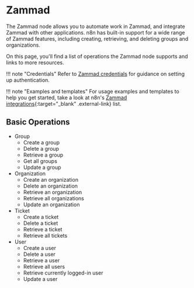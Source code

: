 # Zammad

The Zammad node allows you to automate work in Zammad, and integrate Zammad with other applications. n8n has built-in support for a wide range of Zammad features, including creating, retrieving, and deleting groups and organizations.

On this page, you'll find a list of operations the Zammad node supports and links to more resources.

!!! note "Credentials"
    Refer to [Zammad credentials](/integrations/builtin/credentials/zammad/) for guidance on setting up authentication. 

!!! note "Examples and templates"
    For usage examples and templates to help you get started, take a look at n8n's [Zammad integrations](https://n8n.io/integrations/zammad/){:target="_blank" .external-link} list.


## Basic Operations

* Group
    * Create a group
    * Delete a group
    * Retrieve a group
    * Get all groups
    * Update a group
* Organization
    * Create an organization
    * Delete an organization
    * Retrieve an organization
    * Retrieve all organizations
    * Update an organization
* Ticket
    * Create a ticket
    * Delete a ticket
    * Retrieve a ticket
    * Retrieve all tickets
* User
    * Create a user
    * Delete a user
    * Retrieve a user
    * Retrieve all users
    * Retrieve currently logged-in user
    * Update a user
